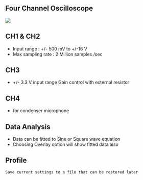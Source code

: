 Four Channel Oscilloscope
---

![](file:///android_asset/DOC_HTML/apps/images/screenshots/oscilloscope.png@100%|auto)

##  CH1 & CH2  
  * Input range : +/- 500 mV to +/-16 V 
  * Max sampling rate : 2 Million samples /sec
##  CH3 
  * +/- 3.3 V input range Gain control with external resistor
##  CH4 
  * for condenser microphone

##  Data Analysis
  * Data can be fitted to Sine or Square wave equation
  * Choosing Overlay option will show fitted data also
  
##  Profile
    Save current settings to a file that can be restored later
